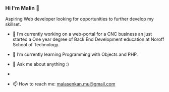 ### Hi I'm Malin 👋
Aspiring Web developer looking for opportunities to further develop my skillset.


- 🔭 I’m currently working on a web-portal for a CNC business an just started a One year degree of Back End Development education at Noroff School of Technology.
- 🌱 I’m currently learning Programming with Objects and PHP.

- 💬 Ask me about anything :)
- 
- 📫 How to reach me: malasenkan.mu@gmail.com
